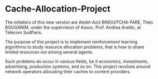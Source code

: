 # Cache-Allocation-Project

The initiators of this new version are Abdel-Aziz BINGUITCHA-FARE, Théo BOUGANIM, under the supervision of Assoc. Prof. Andrea Araldo, at Télécom SudParis.

The purpose of this project is to implement reinforcement learning algorithms to study resource allocation problems, that is how to share 
limited resources out among several agents.

Such problems do occur in various fields, be it economics, investments, advertising, production systems, and so on. 
This project revolves around network operators allocating their caches to content providers.

